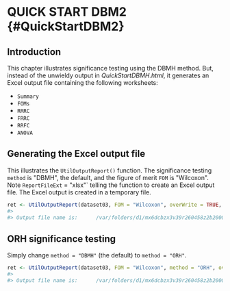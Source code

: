 # QUICK START DBM2 {#QuickStartDBM2}



## Introduction
This chapter illustrates significance testing using the DBMH method. But, instead of the unwieldy output in *QuickStartDBMH.html*, it generates an Excel output file containing the following worksheets:

* `Summary`
* `FOMs`
* `RRRC`
* `FRRC`
* `RRFC`
* `ANOVA`


## Generating the Excel output file

This illustrates the `UtilOutputReport()` function. The significance testing `method` is "DBMH", the default, and the figure of merit `FOM` is  "Wilcoxon". Note `ReportFileExt` = "xlsx"` telling
the function to create an Excel output file. The Excel output is created in a temporary file.


```r
ret <- UtilOutputReport(dataset03, FOM = "Wilcoxon", overWrite = TRUE, ReportFileExt = "xlsx")
#> 
#> Output file name is: 	 /var/folders/d1/mx6dcbzx3v39r260458z2b200000gn/T//RtmpgmorEB/RJafrocUtilOutputReport5e6a6a50b60e.xlsx
```


## ORH significance testing
Simply change `method = "DBMH"` (the default) to `method = "ORH"`.



```r
ret <- UtilOutputReport(dataset03, FOM = "Wilcoxon", method = "ORH", overWrite = TRUE, ReportFileExt = "xlsx")
#> 
#> Output file name is: 	 /var/folders/d1/mx6dcbzx3v39r260458z2b200000gn/T//RtmpgmorEB/RJafrocUtilOutputReport5e6a4e6f7906.xlsx
```


